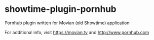# showtime-plugin-pornhub

Pornhub plugin written for Movian (old Showtime) application

For additional info, visit https://movian.tv and http://www.pornhub.com
